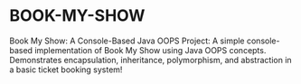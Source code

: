 # BOOK-MY-SHOW
Book My Show: A Console-Based Java OOPS Project: 
A simple console-based implementation of Book My Show using Java OOPS concepts.
Demonstrates encapsulation, inheritance, polymorphism, and abstraction in a basic ticket booking system!
